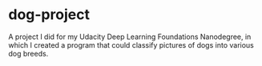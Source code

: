 # dog-project
A project I did for my Udacity Deep Learning Foundations Nanodegree, in which I created a program that could classify pictures of dogs into various dog breeds. 
